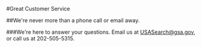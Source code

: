 #Great Customer Service

##We're never more than a phone call or email away.

###We're here to answer your questions. Email us at USASearch@gsa.gov, or call us at 202-505-5315.